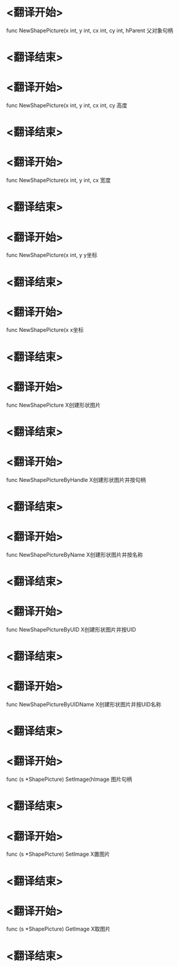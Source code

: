 
# <翻译开始>
func NewShapePicture(x int, y int, cx int, cy int, hParent
父对象句柄
# <翻译结束>

# <翻译开始>
func NewShapePicture(x int, y int, cx int, cy
高度
# <翻译结束>

# <翻译开始>
func NewShapePicture(x int, y int, cx
宽度
# <翻译结束>

# <翻译开始>
func NewShapePicture(x int, y
y坐标
# <翻译结束>

# <翻译开始>
func NewShapePicture(x
x坐标
# <翻译结束>

# <翻译开始>
func NewShapePicture
X创建形状图片
# <翻译结束>


# <翻译开始>
func NewShapePictureByHandle
X创建形状图片并按句柄
# <翻译结束>


# <翻译开始>
func NewShapePictureByName
X创建形状图片并按名称
# <翻译结束>


# <翻译开始>
func NewShapePictureByUID
X创建形状图片并按UID
# <翻译结束>


# <翻译开始>
func NewShapePictureByUIDName
X创建形状图片并按UID名称
# <翻译结束>


# <翻译开始>
func (s *ShapePicture) SetImage(hImage
图片句柄
# <翻译结束>

# <翻译开始>
func (s *ShapePicture) SetImage
X置图片
# <翻译结束>


# <翻译开始>
func (s *ShapePicture) GetImage
X取图片
# <翻译结束>

